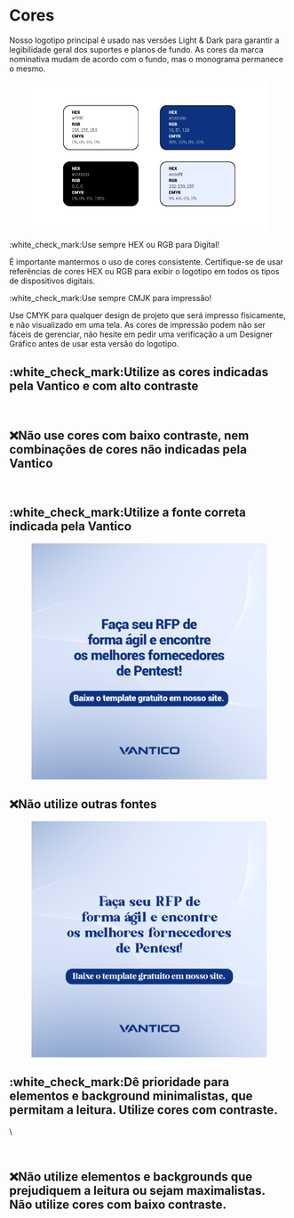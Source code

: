 # Cores

Nosso logotipo principal é usado nas versões Light & Dark para garantir a legibilidade geral dos suportes e planos de fundo. As cores da marca nominativa mudam de acordo com o fundo, mas o monograma permanece o mesmo.



<figure><img src="../../../.gitbook/assets/paleta de cores (1).png" alt=""><figcaption></figcaption></figure>



:white\_check\_mark:Use sempre HEX ou RGB para Digital!

É importante mantermos o uso de cores consistente. Certifique-se de usar referências de cores HEX ou RGB para exibir o logotipo em todos os tipos de dispositivos digitais.

:white\_check\_mark:Use sempre CMJK para impressão!

Use CMYK para qualquer design de projeto que será impresso fisicamente, e não visualizado em uma tela. As cores de impressão podem não ser fáceis de gerenciar, não hesite em pedir uma verificação a um Designer Gráfico antes de usar esta versão do logotipo.



## :white\_check\_mark:Utilize as cores indicadas pela Vantico e com alto contraste

<figure><img src="../../../.gitbook/assets/vantico-post-grandes-violações (1).png" alt=""><figcaption></figcaption></figure>

## :x:Não use cores com baixo contraste, nem combinações de cores não indicadas pela Vantico

<figure><img src="../../../.gitbook/assets/vantico-post-grandes-violações-errado.png" alt=""><figcaption></figcaption></figure>

## :white\_check\_mark:Utilize a fonte correta indicada pela Vantico

<figure><img src="../../../.gitbook/assets/post-vantico-rfp (2).png" alt=""><figcaption></figcaption></figure>

## :x:Não utilize outras fontes

<figure><img src="../../../.gitbook/assets/post-vantico-rfp-errado (2).png" alt=""><figcaption></figcaption></figure>

## :white\_check\_mark:Dê prioridade para elementos e background minimalistas, que permitam a leitura. Utilize cores com contraste.

\


<figure><img src="../../../.gitbook/assets/vantico-post-segurança-de-aplicações (2) (2).png" alt=""><figcaption></figcaption></figure>

## :x:Não utilize elementos e backgrounds que prejudiquem a leitura ou sejam maximalistas. Não utilize cores com baixo contraste.

<figure><img src="../../../.gitbook/assets/vantico-post-segurança-de-aplicações-errado (1).png" alt=""><figcaption></figcaption></figure>

